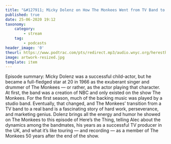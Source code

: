 ```yaml
---
title: "&#127911; Micky Dolenz on How The Monkees Went from TV Band to Real-Life Band"
published: true
date: 25-06-2020 19:12
taxonomy:
    category:
        - stream
    tag:
        - podcasts
header_image: '0'
theurl: https://www.podtrac.com/pts/redirect.mp3/audio.wnyc.org/heresthething/heresthething061620_mickeydolenz.mp3
image: artwork-resized.jpg
template: item
--- 
```

Episode summary: Micky Dolenz was a successful child-actor, but he became a full-fledged star at 20 in 1966 as the exuberant singer and drummer of The Monkees — or rather, as the actor playing that character. At first, the band was a creation of NBC and only existed on the show The Monkees. For the first season, much of the backing music was played by a studio band. Eventually, that changed, and The Monkees’ transition from a TV band to a real band is a fascinating story of hard work, perseverance, and marketing genius. Dolenz brings all the energy and humor he showed on The Monkees to this episode of Here’s the Thing, telling Alec about the dynamics among the bandmates, his years as a successful TV producer in the UK, and what it’s like touring — and recording — as a member of The Monkees 50 years after the end of the show.
